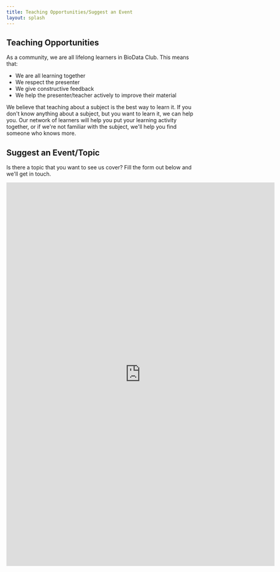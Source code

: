 ```yaml
---
title: Teaching Opportunities/Suggest an Event
layout: splash
---
```


## Teaching Opportunities

As a community, we are all lifelong learners in BioData Club. This means that:

- We are all learning together
- We respect the presenter
- We give constructive feedback
- We help the presenter/teacher actively to improve their material

We believe that teaching about a subject is the best way to learn it. If you don't know anything about a subject, but you want to learn it, we can help you. Our network of learners will help you put your learning activity together, or if we're not familiar with the subject, we'll help you find someone who knows more.

## Suggest an Event/Topic

Is there a topic that you want to see us cover? Fill the form out below and we'll get in touch.

<div markdown="0">
<iframe src="https://docs.google.com/forms/d/e/1FAIpQLSfQCVI8ubff5hMxdLt_o5ejt09WEsn63RCJTSUQJnCgnoecXw/viewform?embedded=true" width="700" height="1000" frameborder="0" marginheight="0" marginwidth="0">Loading...</iframe>
</div>